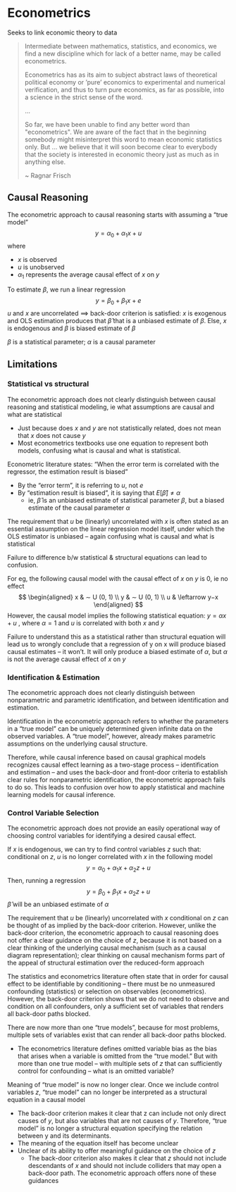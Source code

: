 # Econometrics

Seeks to link economic theory to data

> Intermediate between mathematics, statistics, and economics, we find a new discipline which for lack of a better name, may be called econometrics.
>
> Econometrics has as its aim to subject abstract laws of theoretical political economy or ’pure’ economics to experimental and numerical verification, and thus to turn pure economics, as far as possible, into a science in the strict sense of the word.
>
> …
>
> So far, we have been unable to find any better word than "econometrics". We are aware of the fact that in the beginning somebody might misinterpret this word to mean economic statistics only. But ... we believe that it will soon become clear to everybody that the society is interested in economic theory just as much as in anything else.
>
> ~ Ragnar Frisch

## Causal Reasoning

The econometric approach to causal reasoning starts with assuming a “true model”
$$
y = \alpha_0 + \alpha_1 x + u
$$
where

- $x$ is observed
- $u$ is unobserved
- $\alpha_1$ represents the average
  causal effect of $x$ on $y$

To estimate $\beta$, we run a linear regression
$$
y = \beta_0 + \beta_1 x + e
$$
$u$ and $x$ are uncorrelated $\implies$ back-door criterion is satisfied: $x$ is exogenous and OLS estimation produces that $\hat \beta$ that is a unbiased estimate of $\beta$. Else, $x$ is endogenous and $\beta$ is biased estimate of $\beta$

$\beta$ is a statistical parameter; $\alpha$ is a causal parameter

## Limitations

### Statistical vs structural

The econometric approach does not clearly distinguish between causal reasoning and statistical modeling, ie what assumptions are causal and what are statistical
- Just because does $x$ and $y$ are not statistically related, does not mean that $x$ does not cause $y$
- Most econometrics textbooks use one equation to represent both models, confusing what is causal and what is statistical.

Econometric literature states: “When the error term is correlated with the regressor, the estimation result is biased”
- By the “error term”, it is referring to $u$, not $e$
- By “estimation result is biased”, it is saying that $E[\hat \beta] \ne \alpha$
  - ie, $\hat \beta$ is an unbiased estimate of statistical parameter $\beta$, but a biased estimate of the causal parameter $\alpha$

The requirement that $u$ be (linearly) uncorrelated with $x$ is often stated as an essential assumption on the linear regression model itself, under which the OLS estimator is unbiased – again confusing what is causal and what is statistical

Failure to difference b/w statistical & structural equations can lead to confusion.

For eg, the following causal model with the causal effect of $x$ on $y$ is 0, ie no effect
$$
\begin{aligned}
x & ∼ U (0, 1) \\
y & ∼ U (0, 1) \\
u & \leftarrow y−x
\end{aligned}
$$
However, the causal model implies the following statistical equation:
$y = \alpha x + u$ , where $\alpha = 1$ and $u$ is correlated with both $x$ and $y$

Failure to understand this as a statistical rather than structural equation will lead us to wrongly conclude that a regression of y on x will produce biased causal estimates – it won’t. It will only produce a biased estimate of $\alpha$, but $\alpha$ is not the average causal effect of $x$ on $y$

### Identification & Estimation

The econometric approach does not clearly distinguish between nonparametric and parametric identification, and between identification and estimation.

Identification in the econometric approach refers to whether the parameters in a “true model” can be uniquely determined given infinite data on the observed variables. A “true model”, however, already makes parametric assumptions on the underlying causal structure.

Therefore, while causal inference based on causal graphical models recognizes causal effect learning as a two-stage process – identification and estimation – and uses the back-door and front-door criteria to establish clear rules for nonparametric identification, the econometric approach fails to do so. This leads to confusion over how to apply statistical and machine learning models for causal inference.

### Control Variable Selection

The econometric approach does not provide an easily operational way of choosing control variables for identifying a desired causal effect.

If $x$ is endogenous, we can try to find control variables $z$ such that: conditional on $z$, $u$ is no longer correlated with $x$ in the following model
$$
y = \alpha_0 + \alpha_1 x + \alpha_2 z + u
$$
Then, running a regression
$$
y = \beta_0 + \beta_1 x + \alpha_2 z + u
$$
$\hat \beta$ will be an unbiased estimate of $\alpha$

The requirement that $u$ be (linearly) uncorrelated with $x$ conditional on $z$ can be thought of as implied by the back-door criterion. However, unlike the back-door criterion, the econometric approach to causal reasoning does not offer a clear guidance on the choice of $z$, because it is not based on a clear thinking of the underlying causal mechanism (such as a causal diagram representation); clear thinking on causal mechanism forms part of the appeal of structural estimation over the reduced-form approach

The statistics and econometrics literature often state that in order for causal effect to be identifiable by conditioning – there must be no unmeasured confounding (statistics) or selection on observables (econometrics). However, the back-door criterion shows that we do not need to observe and condition on all confounders, only a sufficient set of variables that renders all back-door paths blocked.



There are now more than one “true models”, because for most problems, multiple sets of variables exist that can render all back-door paths blocked.

- The econometrics literature defines omitted variable bias as the bias that arises when a variable is omitted from the “true model.” But with more than one true model – with multiple sets of $z$ that can sufficiently control for confounding – what is an omitted variable?

Meaning of “true model” is now no longer clear. Once we include control variables $z$, “true model” can no longer be interpreted as a structural equation in a causal model

- The back-door criterion makes it clear that z can include not only direct causes of $y$, but also variables that are not causes of $y$. Therefore, “true model” is no longer a structural equation specifying the relation between y and its determinants.
- The meaning of the equation itself has become unclear
- Unclear of its ability to offer meaningful guidance on the choice of $z$
  - The back-door criterion also makes it clear that $z$ should not include descendants of $x$ and should not include colliders that may open a back-door path. The econometric approach offers none of these guidances